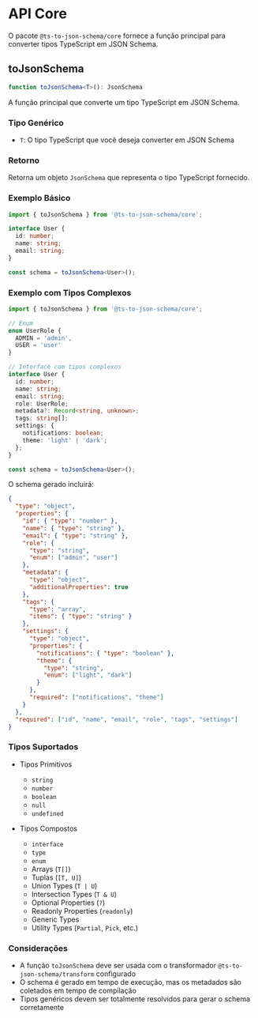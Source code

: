 # API Core

O pacote `@ts-to-json-schema/core` fornece a função principal para converter tipos TypeScript em JSON Schema.

## toJsonSchema

```typescript
function toJsonSchema<T>(): JsonSchema
```

A função principal que converte um tipo TypeScript em JSON Schema.

### Tipo Genérico

- `T`: O tipo TypeScript que você deseja converter em JSON Schema

### Retorno

Retorna um objeto `JsonSchema` que representa o tipo TypeScript fornecido.

### Exemplo Básico

```typescript
import { toJsonSchema } from '@ts-to-json-schema/core';

interface User {
  id: number;
  name: string;
  email: string;
}

const schema = toJsonSchema<User>();
```

### Exemplo com Tipos Complexos

```typescript
import { toJsonSchema } from '@ts-to-json-schema/core';

// Enum
enum UserRole {
  ADMIN = 'admin',
  USER = 'user'
}

// Interface com tipos complexos
interface User {
  id: number;
  name: string;
  email: string;
  role: UserRole;
  metadata?: Record<string, unknown>;
  tags: string[];
  settings: {
    notifications: boolean;
    theme: 'light' | 'dark';
  };
}

const schema = toJsonSchema<User>();
```

O schema gerado incluirá:
```json
{
  "type": "object",
  "properties": {
    "id": { "type": "number" },
    "name": { "type": "string" },
    "email": { "type": "string" },
    "role": { 
      "type": "string",
      "enum": ["admin", "user"]
    },
    "metadata": {
      "type": "object",
      "additionalProperties": true
    },
    "tags": {
      "type": "array",
      "items": { "type": "string" }
    },
    "settings": {
      "type": "object",
      "properties": {
        "notifications": { "type": "boolean" },
        "theme": { 
          "type": "string",
          "enum": ["light", "dark"]
        }
      },
      "required": ["notifications", "theme"]
    }
  },
  "required": ["id", "name", "email", "role", "tags", "settings"]
}
```

### Tipos Suportados

- Tipos Primitivos
  - `string`
  - `number`
  - `boolean`
  - `null`
  - `undefined`
  
- Tipos Compostos
  - `interface`
  - `type`
  - `enum`
  - Arrays (`T[]`)
  - Tuplas (`[T, U]`)
  - Union Types (`T | U`)
  - Intersection Types (`T & U`)
  - Optional Properties (`?`)
  - Readonly Properties (`readonly`)
  - Generic Types
  - Utility Types (`Partial`, `Pick`, etc.)

### Considerações

- A função `toJsonSchema` deve ser usada com o transformador `@ts-to-json-schema/transform` configurado
- O schema é gerado em tempo de execução, mas os metadados são coletados em tempo de compilação
- Tipos genéricos devem ser totalmente resolvidos para gerar o schema corretamente 